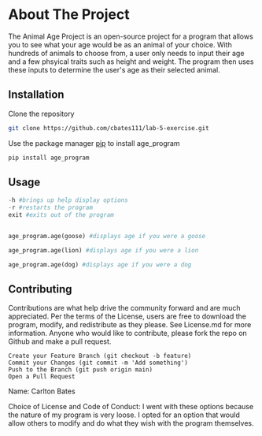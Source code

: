 # About The Project

The Animal Age Project is an open-source project for a program that allows you to see what your age would be as an animal of your choice.  With hundreds of animals to choose from, a user only needs to input their age and a few phsyical traits such as height and weight. The program then uses these inputs to determine the user's age as their selected animal.

## Installation

Clone the repository

```bash
git clone https://github.com/cbates111/lab-5-exercise.git 
```

Use the package manager [pip](https://pip.pypa.io/en/stable/) to install age_program

```bash
pip install age_program
```

## Usage

```python
-h #brings up help display options
-r #restarts the program
exit #exits out of the program


age_program.age(goose) #displays age if you were a goose

age_program.age(lion) #displays age if you were a lion

age_program.age(dog) #displays age if you were a dog
```

## Contributing
 Contributions are what help drive the community forward and are much appreciated. Per the terms of the License, users are free to download the program, modify, and redistribute as they please. See License.md for more information. Anyone who would like to contribute, please fork the repo on Github and make a pull request.


    Create your Feature Branch (git checkout -b feature)
    Commit your Changes (git commit -m 'Add something')
    Push to the Branch (git push origin main)
    Open a Pull Request


Name: Carlton Bates

Choice of License and Code of Conduct: I went with these options because the nature of my program is very loose.  I opted for an option that would allow others to modify and do what they wish with the program themselves.

